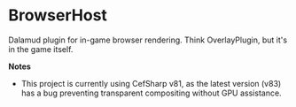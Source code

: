 BrowserHost
===========

Dalamud plugin for in-game browser rendering. Think OverlayPlugin, but it's in the game itself.

**Notes**
- This project is currently using CefSharp v81, as the latest version (v83) has a bug preventing transparent compositing without GPU assistance.
